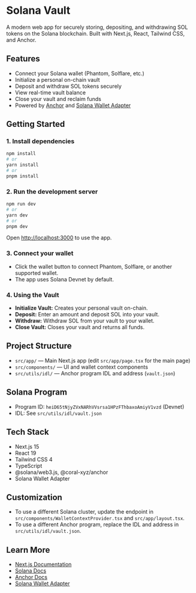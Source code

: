 # Solana Vault

A modern web app for securely storing, depositing, and withdrawing SOL tokens on the Solana blockchain. Built with Next.js, React, Tailwind CSS, and Anchor.

## Features
- Connect your Solana wallet (Phantom, Solflare, etc.)
- Initialize a personal on-chain vault
- Deposit and withdraw SOL tokens securely
- View real-time vault balance
- Close your vault and reclaim funds
- Powered by [Anchor](https://project-serum.github.io/anchor/) and [Solana Wallet Adapter](https://github.com/solana-labs/wallet-adapter)

## Getting Started

### 1. Install dependencies

```bash
npm install
# or
yarn install
# or
pnpm install
```

### 2. Run the development server

```bash
npm run dev
# or
yarn dev
# or
pnpm dev
```

Open [http://localhost:3000](http://localhost:3000) to use the app.

### 3. Connect your wallet
- Click the wallet button to connect Phantom, Solflare, or another supported wallet.
- The app uses Solana Devnet by default.

### 4. Using the Vault
- **Initialize Vault:** Creates your personal vault on-chain.
- **Deposit:** Enter an amount and deposit SOL into your vault.
- **Withdraw:** Withdraw SOL from your vault to your wallet.
- **Close Vault:** Closes your vault and returns all funds.

## Project Structure
- `src/app/` — Main Next.js app (edit `src/app/page.tsx` for the main page)
- `src/components/` — UI and wallet context components
- `src/utils/idl/` — Anchor program IDL and address (`vault.json`)

## Solana Program
- Program ID: `heiD65tNjyZVxNARhVVsrsa1HPzFThbaxoAmiyV1vzd` (Devnet)
- IDL: See `src/utils/idl/vault.json`

## Tech Stack
- Next.js 15
- React 19
- Tailwind CSS 4
- TypeScript
- @solana/web3.js, @coral-xyz/anchor
- Solana Wallet Adapter

## Customization
- To use a different Solana cluster, update the endpoint in `src/components/WalletContextProvider.tsx` and `src/app/layout.tsx`.
- To use a different Anchor program, replace the IDL and address in `src/utils/idl/vault.json`.

## Learn More
- [Next.js Documentation](https://nextjs.org/docs)
- [Solana Docs](https://docs.solana.com/)
- [Anchor Docs](https://book.anchor-lang.com/)
- [Solana Wallet Adapter](https://github.com/solana-labs/wallet-adapter)
